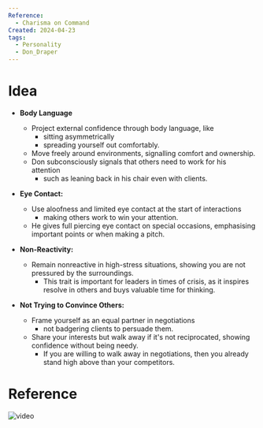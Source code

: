 ```yaml
---
Reference:
  - Charisma on Command
Created: 2024-04-23
tags:
  - Personality
  - Don_Draper
---
```

# Idea

- **Body Language**
    - Project external confidence through body language, like 
	    - sitting asymmetrically
	    - spreading yourself out comfortably.
    - Move freely around environments, signalling comfort and ownership.
    - Don subconsciously signals that others need to work for his attention
	    - such as leaning back in his chair even with clients.
    
- **Eye Contact:**
    - Use aloofness and limited eye contact at the start of interactions
	    - making others work to win your attention.
    - He gives full piercing eye contact on special occasions, emphasising important points or when making a pitch.
    
- **Non-Reactivity:**
    - Remain nonreactive in high-stress situations, showing you are not pressured by the surroundings.
	    - This trait is important for leaders in times of crisis, as it inspires resolve in others and buys valuable time for thinking.
    
- **Not Trying to Convince Others:**
    - Frame yourself as an equal partner in negotiations
	    - not badgering clients to persuade them.
    - Share your interests but walk away if it's not reciprocated, showing confidence without being needy.
	    - If you are willing to walk away in negotiations, then you already stand high above than your competitors.
# Reference

![video](https://www.youtube.com/watch?v=KmOAznOQX-g&ab_channel=CharismaonCommand)

